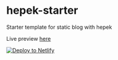 # hepek-starter
Starter template for static blog with hepek


Live preview [here](https://brave-dubinsky-5ef3b0.netlify.com)

[![Deploy to Netlify](https://www.netlify.com/img/deploy/button.svg)](https://app.netlify.com/start/deploy?repository=https://github.com/sake92/hepek-starter)
